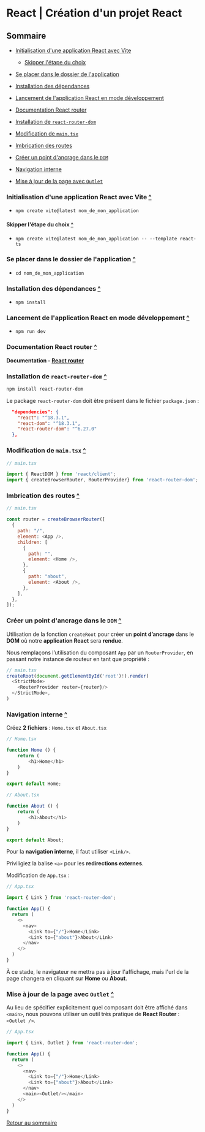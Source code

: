 # React | Création d'un projet React

## Sommaire

- [Initialisation d'une application React avec Vite](#initialisation-dune-application-react-avec-vite)

  - [Skipper l'étape du choix](#skipper-létape-du-choix)

- [Se placer dans le dossier de l'application](#se-placer-dans-le-dossier-de-lapplication)

- [Installation des dépendances](#installation-des-dépendances)

- [Lancement de l'application React en mode développement](#lancement-de-lapplication-react-en-mode-développement)

- [Documentation React router](#documentation-react-router)

- [Installation de `react-router-dom`](#installation-de-react-router-dom)

- [Modification de `main.tsx`](#modification-de-maintsx)

- [Imbrication des routes](#imbrication-des-routes)

- [Créer un point d'ancrage dans le `DOM`](#créer-un-point-dancrage-dans-le-dom)

- [Navigation interne](#navigation-interne)

- [Mise à jour de la page avec `Outlet`](#mise-à-jour-de-la-page-avec-outlet)

### Initialisation d'une application React avec Vite [^](#sommaire)

- `npm create vite@latest nom_de_mon_application`

#### Skipper l'étape du choix [^](#sommaire)

- `npm create vite@latest nom_de_mon_application -- --template react-ts`

### Se placer dans le dossier de l'application [^](#sommaire)

- `cd nom_de_mon_application`

### Installation des dépendances [^](#sommaire)

- `npm install`

### Lancement de l'application React en mode développement [^](#sommaire)

- `npm run dev`

### Documentation React router [^](#sommaire)

**Documentation - [React router](https://reactrouter.com/en/main)**

### Installation de `react-router-dom` [^](#sommaire)

```powershell
npm install react-router-dom
```

Le package `react-router-dom` doit être présent dans le fichier `package.json`  :

```json
  "dependencies": {
    "react": "^18.3.1",
    "react-dom": "^18.3.1",
    "react-router-dom": "^6.27.0"
  },
```

### Modification de `main.tsx` [^](#sommaire)

```javascript
// main.tsx

import { ReactDOM } from 'react/client';
import { createBrowserRouter, RouterProvider} from 'react-router-dom';
```

### Imbrication des routes [^](#sommaire)

```javascript
// main.tsx

const router = createBrowserRouter([
  {
    path: "/",
    element: <App />,
    children: [
      {
        path: "",
        element: <Home />,
      },
      {
        path: "about",
        element: <About />,
      },
    ],
  },
]);
```

### Créer un point d'ancrage dans le `DOM` [^](#sommaire)

Utilisation de la fonction `createRoot` pour créer un **point d’ancrage** dans le **DOM** où notre **application React** sera **rendue**.

Nous remplaçons l’utilisation du composant `App` par un `RouterProvider`, en passant notre instance de routeur en tant que propriété :

```javascript
// main.tsx
createRoot(document.getElementById('root')!).render(
  <StrictMode>
    <RouterProvider router={router}/>
  </StrictMode>,
)
```

### Navigation interne [^](#sommaire)

Créez **2 fichiers** : `Home.tsx` et `About.tsx`

```javascript
// Home.tsx

function Home () {
	return (
		<h1>Home</h1>
	)
}

export default Home;
```

```javascript
// About.tsx

function About () {
	return (
		<h1>About</h1>
	)
}

export default About;
```

Pour la **navigation interne**, il faut utiliser `<Link/>`.

Priviligiez la balise `<a>` pour les **redirections externes**.

Modification de `App.tsx` :

```javascript
// App.tsx

import { Link } from 'react-router-dom';

function App() {
  return (
    <>
      <nav>
        <Link to={"/"}>Home</Link>
        <Link to={"about"}>About</Link>
      </nav>
    </>
  )
}
```

À ce stade, le navigateur ne mettra pas à jour l'affichage, mais l'url de la page changera en cliquant sur **Home** ou **About**.

### Mise à jour de la page avec `Outlet` [^](#sommaire)

Au lieu de spécifier explicitement quel composant doit être affiché dans `<main>`, nous pouvons utiliser un outil très pratique de **React Router** : `<Outlet />`.

```javascript
// App.tsx

import { Link, Outlet } from 'react-router-dom';

function App() {
  return (
    <>
      <nav>
        <Link to={"/"}>Home</Link>
        <Link to={"about"}>About</Link>
      </nav>
      <main><Outlet/></main>
    </>
  )
}
```

[Retour au sommaire](#sommaire)